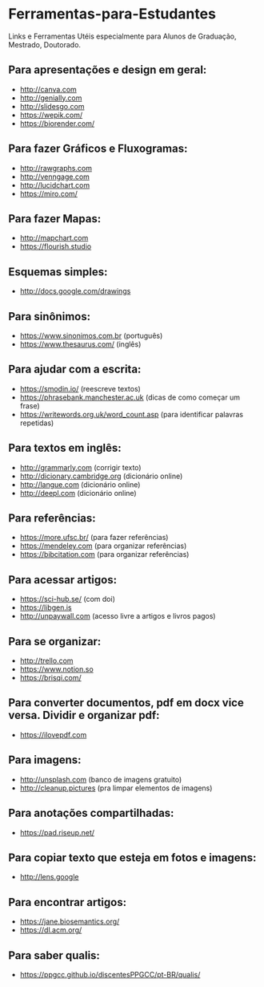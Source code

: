 # Ferramentas-para-Estudantes
Links e Ferramentas Utéis especialmente para Alunos de Graduação, Mestrado, Doutorado.

## Para apresentações e design em geral:
- http://canva.com 
- http://genially.com
- http://slidesgo.com 
- https://wepik.com/
- https://biorender.com/


## Para fazer Gráficos e Fluxogramas: 
- http://rawgraphs.com
- http://venngage.com 
- http://lucidchart.com
- https://miro.com/

## Para fazer Mapas: 
- http://mapchart.com 
- https://flourish.studio

## Esquemas simples: 
- http://docs.google.com/drawings

## Para sinônimos:
- https://www.sinonimos.com.br (português)
- https://www.thesaurus.com/ (inglês)

## Para ajudar com a escrita:
- https://smodin.io/ (reescreve textos)
- https://phrasebank.manchester.ac.uk (dicas de como começar um frase)
- https://writewords.org.uk/word_count.asp (para identificar palavras repetidas)

## Para textos em inglês:
- http://grammarly.com (corrigir texto)
- http://dicionary.cambridge.org (dicionário online)
- http://langue.com (dicionário online)
- http://deepl.com (dicionário online)

## Para referências:
- https://more.ufsc.br/ (para fazer referências)
- https://mendeley.com (para organizar referências)
- https://bibcitation.com (para organizar referências)

## Para acessar artigos:
- https://sci-hub.se/ (com doi)
- https://libgen.is
- http://unpaywall.com (acesso livre a artigos e livros pagos)

## Para se organizar:
- http://trello.com
- https://www.notion.so
- https://brisqi.com/

## Para converter documentos, pdf em docx vice versa. Dividir e organizar pdf:
- https://ilovepdf.com


## Para imagens:
- http://unsplash.com (banco de imagens gratuito) 
- http://cleanup.pictures (pra limpar elementos de imagens)

## Para anotações compartilhadas:
- https://pad.riseup.net/

## Para copiar texto que esteja em fotos e imagens: 
- http://lens.google

## Para encontrar artigos:
- https://jane.biosemantics.org/
- https://dl.acm.org/

## Para saber qualis:
- https://ppgcc.github.io/discentesPPGCC/pt-BR/qualis/
